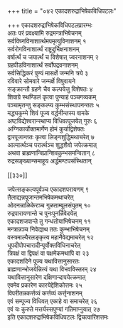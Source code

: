 +++
title = "०४२ एकादशरुद्राभिषेकविधिपटलः"

+++
एकादशरुद्राभिषेकविधिपटलप्रारम्भः  
अतः परं प्रवक्ष्यामि रुद्रमन्त्राभिषेचनम्  
सर्वविघ्नविनाशार्त्थमपमृत्युविनाशनम् १  
सर्वरोगविनाशार्त्थं राष्ट्रदुर्भिक्षनाशनम्  
वर्षार्त्थं च जयार्त्थं च विशेषात् ज्वरनाशनम् २  
ग्रहपीडविनाशार्त्थं सर्वोपद्रवनाशनम्  
सर्वसिद्धिकरं पुण्यं मासर्क्षे जन्मनि त्रये ३  
रविवारे सोमवारे जन्मर्क्षे विषुवायने  
सङ्क्रान्तौ ग्रहणे चैव कल्पयेत्तु विशेषतः ४  
शिवाग्रे स्थण्डिलं कृत्वा पुण्याहं पञ्चगव्यकम्  
पञ्चामृतन्तु सङ्कल्प्य कुम्भसंस्थापनन्ततः ५  
मद्ध्यकुम्भे शिवं पूज्य वर्द्धनीन्तस्य वामके  
अष्टविद्येश्वरान्स्थाप्य विधिवत्पूजयेत् गुरुः ६  
अग्निकार्योक्तमार्गेण होमं कुर्याद्विशेषतः  
द्वारपूजान्ततः कृत्वा लिङ्गशुद्धिमथाचरेत् ७  
आत्मार्त्थञ्च परार्त्थञ्च शुद्धशैवो जपेत्क्रमात्  
अथवा ब्राह्मणान्विप्रान्शिवकुम्भसमन्वितान् ८  
रुद्रसङ्ख्यान्समाहूय अर्द्धमण्टपसंस्थितान्  

[[३३०]]  

जपेत्सङ्कल्पपूर्वञ्च एकादशपरायणम् ९  
तैलाद्यन्नपूजान्तमभिषेकमथाचरेत्  
ओदनन्नाळिकेरञ्च गुळताम्बूलसंयुतम् १०  
रुद्रपारायणान्ते च पुनःपुनर्न्निवेदयेत्  
एकादशजपान्ते तु गन्धतोयाभिषेचनम् ११  
मन्त्रान्नञ्च निवेद्याथ ततः कुम्भाभिषेचनम्  
वस्त्रमाल्यैरलङ्कृत्य महानैवेद्यमाचरेत् १२  
धूपदीपोपचारादीन्पूर्वोक्तविधिनाचरेत्  
त्रिपक्षं वा द्विपक्षं वा पक्षमेकमथापि वा २३  
एकादशदिने पूज्य यथावित्तानुसारतः  
ब्राह्मणान्भोजयेन्नित्यं यथा विभवविस्तरम् २४  
यथावित्तानुसारेण दक्षिणान्दापयेत्क्रमात्  
एवमेव प्रकारेण कारयेद्देशिकोत्तमः २५  
विपरीतन्नकर्त्तव्यं कर्त्तव्यं कर्त्तृनाशनम्  
एवं सम्पूज्य विधिवत् एकाहे वा समाचरेत् २६  
एवं यः कुरुते मत्तर्यस्सपुण्यां गतिमाप्नुयात् २७  
इति एकादशरुद्राभिषेकविधिपटलः द्विचत्वारिंशत्तमः  

